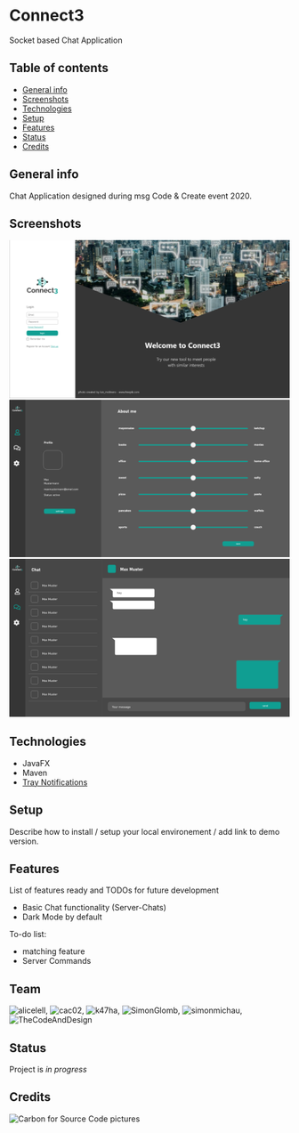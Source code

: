 # Connect3
Socket based Chat Application

## Table of contents
* [General info](#general-info)
* [Screenshots](#screenshots)
* [Technologies](#technologies)
* [Setup](#setup)
* [Features](#features)
* [Status](#status)
* [Credits](#credits)

## General info
Chat Application designed during msg Code & Create event 2020.

## Screenshots
![Login](./img/Login.png)
![Profile](./img/Profile.png)
![Chat](./img/Chat.png)


## Technologies
* JavaFX
* Maven
* [Tray Notifications](https://github.com/PlusHaze/TrayNotification)

## Setup
Describe how to install / setup your local environement / add link to demo version.

## Features
List of features ready and TODOs for future development
* Basic Chat functionality (Server-Chats)
* Dark Mode by default

To-do list:
* matching feature
* Server Commands

## Team
![alicelell](https://github.com/alicelell), ![cac02](https://github.com/cac02), ![k47ha](https://github.com/k47ha), ![SimonGlomb](https://github.com/SimonGlomb), ![simonmichau](https://github.com/simonmichau), ![TheCodeAndDesign](https://github.com/TheCodeAndDesign) 

## Status
Project is _in progress_

## Credits
![Carbon](https://carbon.now.sh/) for Source Code pictures
